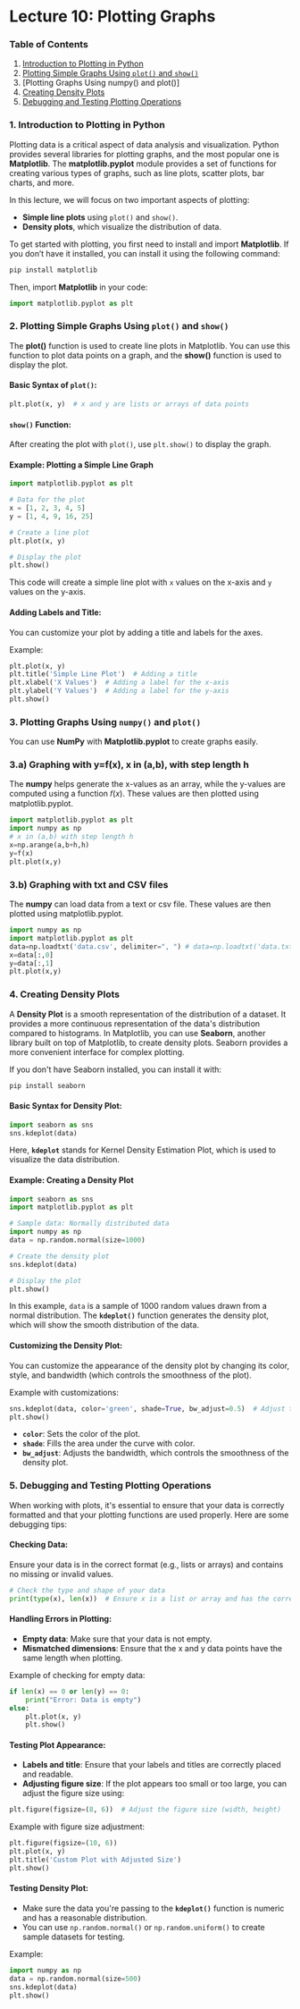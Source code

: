 # Lecture 10: Plotting Graphs

### **Table of Contents**

1. [Introduction to Plotting in Python](#introduction-to-plotting-in-python)
2. [Plotting Simple Graphs Using `plot()` and `show()`](#plotting-simple-graphs-using-plot-and-show)
3. [Plotting Graphs Using numpy() and plot()]
4. [Creating Density Plots](#creating-density-plots)
5. [Debugging and Testing Plotting Operations](#debugging-and-testing-plotting-operations)

### 1. **Introduction to Plotting in Python**

Plotting data is a critical aspect of data analysis and visualization. Python provides several libraries for plotting graphs, and the most popular one is **Matplotlib**. The **matplotlib.pyplot** module provides a set of functions for creating various types of graphs, such as line plots, scatter plots, bar charts, and more.

In this lecture, we will focus on two important aspects of plotting:
- **Simple line plots** using `plot()` and `show()`.
- **Density plots**, which visualize the distribution of data.

To get started with plotting, you first need to install and import **Matplotlib**. If you don’t have it installed, you can install it using the following command:
```bash
pip install matplotlib
```

Then, import **Matplotlib** in your code:
```python
import matplotlib.pyplot as plt
```

### 2. **Plotting Simple Graphs Using `plot()` and `show()`**

The **plot()** function is used to create line plots in Matplotlib. You can use this function to plot data points on a graph, and the **show()** function is used to display the plot.

#### Basic Syntax of `plot()`:
```python
plt.plot(x, y)  # x and y are lists or arrays of data points
```

#### `show()` Function:
After creating the plot with `plot()`, use `plt.show()` to display the graph.

#### Example: Plotting a Simple Line Graph
```python
import matplotlib.pyplot as plt

# Data for the plot
x = [1, 2, 3, 4, 5]
y = [1, 4, 9, 16, 25]

# Create a line plot
plt.plot(x, y)

# Display the plot
plt.show()
```

This code will create a simple line plot with `x` values on the x-axis and `y` values on the y-axis.

#### Adding Labels and Title:
You can customize your plot by adding a title and labels for the axes.

Example:
```python
plt.plot(x, y)
plt.title('Simple Line Plot')  # Adding a title
plt.xlabel('X Values')  # Adding a label for the x-axis
plt.ylabel('Y Values')  # Adding a label for the y-axis
plt.show()
```
### 3. **Plotting Graphs Using `numpy()` and `plot()`**
You can use **NumPy** with **Matplotlib.pyplot** to create graphs easily.
### 3.a) Graphing with y=f(x), x in (a,b), with step length h 
The **numpy** helps generate the x-values as an array, while the y-values are computed using a function 𝑓(𝑥). These values are then plotted using matplotlib.pyplot. 

```python
import matplotlib.pyplot as plt
import numpy as np
# x in (a,b) with step length h
x=np.arange(a,b+h,h)
y=f(x)
plt.plot(x,y)
```
### 3.b) Graphing with txt and CSV files
The **numpy**  can load data from a text or csv file. These values are then plotted using matplotlib.pyplot. 
```python
import numpy as np
import matplotlib.pyplot as plt
data=np.loadtxt('data.csv', delimiter=", ") # data=np.loadtxt('data.txt')
x=data[:,0]
y=data[:,1]
plt.plot(x,y)
```

### 4. **Creating Density Plots**

A **Density Plot** is a smooth representation of the distribution of a dataset. It provides a more continuous representation of the data's distribution compared to histograms. In Matplotlib, you can use **Seaborn**, another library built on top of Matplotlib, to create density plots. Seaborn provides a more convenient interface for complex plotting.

If you don't have Seaborn installed, you can install it with:
```bash
pip install seaborn
```

#### Basic Syntax for Density Plot:
```python
import seaborn as sns
sns.kdeplot(data)
```

Here, **`kdeplot`** stands for Kernel Density Estimation Plot, which is used to visualize the data distribution.

#### Example: Creating a Density Plot
```python
import seaborn as sns
import matplotlib.pyplot as plt

# Sample data: Normally distributed data
import numpy as np
data = np.random.normal(size=1000)

# Create the density plot
sns.kdeplot(data)

# Display the plot
plt.show()
```

In this example, `data` is a sample of 1000 random values drawn from a normal distribution. The **`kdeplot()`** function generates the density plot, which will show the smooth distribution of the data.

#### Customizing the Density Plot:
You can customize the appearance of the density plot by changing its color, style, and bandwidth (which controls the smoothness of the plot).

Example with customizations:
```python
sns.kdeplot(data, color='green', shade=True, bw_adjust=0.5)  # Adjust the bandwidth for smoothness
plt.show()
```

- **`color`**: Sets the color of the plot.
- **`shade`**: Fills the area under the curve with color.
- **`bw_adjust`**: Adjusts the bandwidth, which controls the smoothness of the density plot.

### 5. **Debugging and Testing Plotting Operations**

When working with plots, it's essential to ensure that your data is correctly formatted and that your plotting functions are used properly. Here are some debugging tips:

#### Checking Data:
Ensure your data is in the correct format (e.g., lists or arrays) and contains no missing or invalid values.
```python
# Check the type and shape of your data
print(type(x), len(x))  # Ensure x is a list or array and has the correct length
```

#### Handling Errors in Plotting:
- **Empty data**: Make sure that your data is not empty.
- **Mismatched dimensions**: Ensure that the x and y data points have the same length when plotting.

Example of checking for empty data:
```python
if len(x) == 0 or len(y) == 0:
    print("Error: Data is empty")
else:
    plt.plot(x, y)
    plt.show()
```

#### Testing Plot Appearance:
- **Labels and title**: Ensure that your labels and titles are correctly placed and readable.
- **Adjusting figure size**: If the plot appears too small or too large, you can adjust the figure size using:
```python
plt.figure(figsize=(8, 6))  # Adjust the figure size (width, height)
```

Example with figure size adjustment:
```python
plt.figure(figsize=(10, 6))
plt.plot(x, y)
plt.title('Custom Plot with Adjusted Size')
plt.show()
```

#### Testing Density Plot:
- Make sure the data you're passing to the **`kdeplot()`** function is numeric and has a reasonable distribution.
- You can use `np.random.normal()` or `np.random.uniform()` to create sample datasets for testing.

Example:
```python
import numpy as np
data = np.random.normal(size=500)
sns.kdeplot(data)
plt.show()
```
